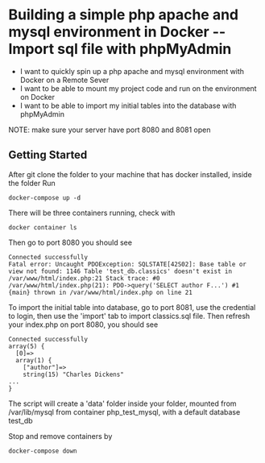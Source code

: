 # Building a simple php apache and mysql environment in Docker -- Import sql file with phpMyAdmin

 * I want to quickly spin up a php apache and mysql environment with Docker on a Remote Sever
 * I want to be able to mount my project code and run on the environment on Docker
 * I want to be able to import my initial tables into the database with phpMyAdmin
 
 NOTE: make sure your server have port 8080 and 8081 open

## Getting Started
After git clone the folder to your machine that has docker installed, inside the folder Run 	
```shell
docker-compose up -d
```

There will be three containers running, check with 
```
docker container ls
```

Then go to port 8080 you should see
```
Connected successfully
Fatal error: Uncaught PDOException: SQLSTATE[42S02]: Base table or view not found: 1146 Table 'test_db.classics' doesn't exist in /var/www/html/index.php:21 Stack trace: #0 /var/www/html/index.php(21): PDO->query('SELECT author F...') #1 {main} thrown in /var/www/html/index.php on line 21
```

To import the initial table into database, go to port 8081, use the credential to login, then use the 'import' tab to import classics.sql file. Then refresh your index.php on port 8080, you should see
```
Connected successfully
array(5) {
  [0]=>
  array(1) {
    ["author"]=>
    string(15) "Charles Dickens"
...
}
```


The script will create a 'data' folder inside your folder, mounted from /var/lib/mysql from container php_test_mysql, with a default database test_db

Stop and remove containers by 
```
docker-compose down
```

